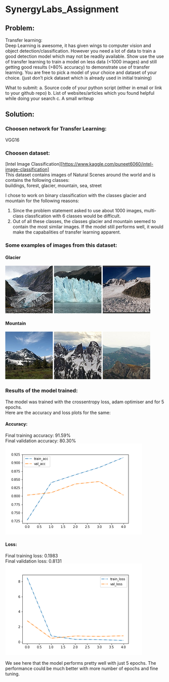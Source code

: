 # SynergyLabs_Assignment

## Problem:    

Transfer learning:  
Deep Learning is awesome, it has given wings to computer vision and object
detection/classification. However you need a lot of data to train a good detection model
which may not be readily available. Show use the use of transfer learning to train a model on
less data (<1000 images) and still getting good results (>80% accuracy) to demonstrate use
of transfer learning. You are free to pick a model of your choice and dataset of your choice.
(just don’t pick dataset which is already used in initial training)

What to submit:
a. Source code of your python script (either in email or link to your github repo)
b. List of websites/articles which you found helpful while doing your search
c. A small writeup

## Solution:  

### Choosen network for Transfer Learning:  
VGG16

### Choosen dataset:  
[Intel Image Classification][https://www.kaggle.com/puneet6060/intel-image-classification]  
This dataset contains images of Natural Scenes around the world and is contains the following classes:  
buildings, forest, glacier, mountain, sea, street  

I chose to work on binary classification with the classes glacier and mountain for the following reasons:  
1. Since the problem statement asked to use about 1000 images, multi-class classfication with 6 classes would be difficult.
2. Out of all these classes, the classes glacier and mountain seemed to contain the most similar images. If the model still performs well, it would make the capabalities of transfer learning apparent.  

### Some examples of images from this dataset:  

#### Glacier  
![alt text](https://github.com/sravanje/SynergyLabs_Assignment/blob/main/Datasets/main/glacier/20111.jpg?raw=true "Glacier Example")
![alt text](https://github.com/sravanje/SynergyLabs_Assignment/blob/main/Datasets/main/glacier/20059.jpg?raw=true "Glacier Example")
![alt text](https://github.com/sravanje/SynergyLabs_Assignment/blob/main/Datasets/main/glacier/20164.jpg?raw=true "Glacier Example")  

#### Mountain
![alt text](https://github.com/sravanje/SynergyLabs_Assignment/blob/main/Datasets/main/mountain/20107.jpg?raw=true "Mountain Example")
![alt text](https://github.com/sravanje/SynergyLabs_Assignment/blob/main/Datasets/main/mountain/20181.jpg?raw=true "Mountain Example")
![alt text](https://github.com/sravanje/SynergyLabs_Assignment/blob/main/Datasets/main/mountain/20144.jpg?raw=true "Mountain Example")  

### Results of the model trained:  
The model was trained with the crossentropy loss, adam optimiser and for 5 epochs.  
Here are the accuracy and loss plots for the same:  

#### Accuracy:  
Final training accuracy: 91.59%  
Final validation accuracy: 80.30%  
![alt text](https://github.com/sravanje/SynergyLabs_Assignment/blob/main/acc.png?raw=true "Accuracies")

#### Loss:  
Final training loss: 0.1983  
Final validation loss: 0.8131
![alt text](https://github.com/sravanje/SynergyLabs_Assignment/blob/main/loss.png?raw=true "Losses")


We see here that the model performs pretty well with just 5 epochs. The performance could be much better with more number of epochs and fine tuning.
